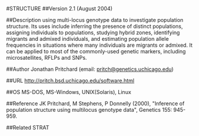 #STRUCTURE
##Version
2.1 (August 2004)

##Description
using multi-locus genotype data to investigate population structure. Its uses include inferring the presence of distinct populations, assigning individuals to populations, studying hybrid zones, identifying migrants and admixed individuals, and estimating population allele frequencies in situations where many individuals are migrants or admixed. It can be applied to most of the commonly-used genetic markers, including microsatellites, RFLPs and SNPs.

##Author
Jonathan Pritchard (email: pritch@genetics.uchicago.edu)

##URL
http://pritch.bsd.uchicago.edu/software.html

##OS
MS-DOS, MS-Windows, UNIX(Solaris), Linux

##Reference
JK Pritchard, M Stephens, P Donnelly (2000), "Inference of population structure using multilocus genotype data", Genetics 155: 945-959.

##Related
STRAT

